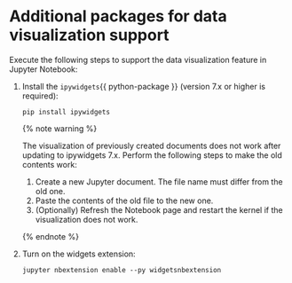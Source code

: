 # Additional packages for data visualization support

Execute the following steps to support the data visualization feature in Jupyter Notebook:
1. Install the `ipywidgets`{{ python-package }} (version 7.x or higher is required):
    
    ```no-highlight
    pip install ipywidgets
    ```
    
    {% note warning %}
    
    The visualization of previously created documents does not work after updating to ipywidgets 7.x. Perform the following steps to make the old contents work:
    1. Create a new Jupyter document. The file name must differ from the old one.
    1. Paste the contents of the old file to the new one.
    1. (Optionally) Refresh the Notebook page and restart the kernel if the visualization does not work.
    
    {% endnote %}
    
1. Turn on the widgets extension:
    
    ```no-highlight
    jupyter nbextension enable --py widgetsnbextension
    ```

